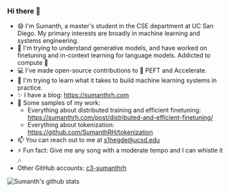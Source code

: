 ### Hi there 👋

- 😄 I'm Sumanth, a master's student in the CSE department at UC San Diego. My primary interests are broadly in machine learning and systems engineering.
- 🚀 I'm trying to understand generative models, and have worked on finetuning and in-context learning for language models. Addicted to compute 🤖
- 💻 I've made open-source contributions to 🤗 PEFT and Accelerate. 
- 🌱 I'm trying to learn what it takes to build machine learning systems in practice. 
- ✨ I have a blog: https://sumanthrh.com
- 💬 Some samples of my work:
  * Everything about distributed training and efficient finetuning: https://sumanthrh.com/post/distributed-and-efficient-finetuning/
  * Everything about tokenization: https://github.com/SumanthRH/tokenization 
- 📫 You can reach out to me at s1hegde@ucsd.edu
- ⚡ Fun fact: Give me any song with a moderate tempo and I can whistle it :notes:
- Other GitHub accounts: [c3-sumanthrh](https://github.com/c3-sumanthrh)
  
 ![Sumanth's github stats](https://github-readme-stats.vercel.app/api?username=sumanthrh&show_icons=true&theme=algolia)

<!--
**SumanthRH/SumanthRH** is a ✨ _special_ ✨ repository because its `README.md` (this file) appears on your GitHub profile.

Here are some ideas to get you started:

- 🔭 I’m currently working on ...
- 🌱 I’m currently learning ...
- 👯 I’m looking to collaborate on ...
- 🤔 I’m looking for help with ...
- 💬 Ask me about ...
- 📫 How to reach me: ...
- 😄 Pronouns: ...
- ⚡ Fun fact: ...
-->
